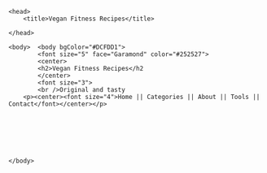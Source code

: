 <html>

	<head> 
		<title>Vegan Fitness Recipes</title>

	</head>

	<body>	<body bgColor="#DCFDD1">
			<font size="5" face="Garamond" color="#252527">
			<center>
			<h2>Vegan Fitness Recipes</h2
			</center>
	        <font size="3">
			<br />Original and tasty
		<p><center><font size="4">Home || Categories || About || Tools || Contact</font></center></p>







	</body>

